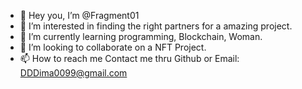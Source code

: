 - 👋 Hey you, I’m @Fragment01
- 👀 I’m interested in finding the right partners for a amazing project. 
- 🌱 I’m currently learning programming, Blockchain, Woman.   
- 💞️ I’m looking to collaborate on a NFT Project.
- 📫 How to reach me Contact me thru Github or Email: DDDima0099@gmail.com
